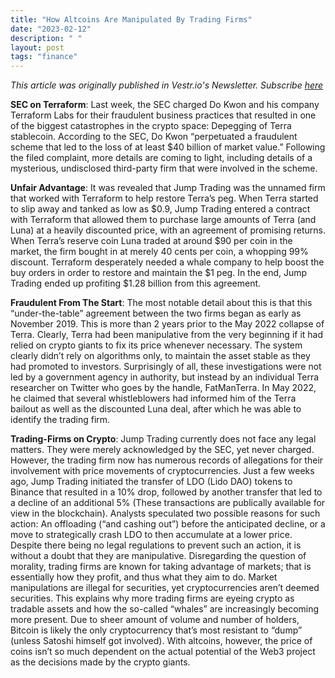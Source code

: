 ```yaml
---
title: "How Altcoins Are Manipulated By Trading Firms"
date: "2023-02-12"
description: " "
layout: post
tags: "finance"
---
```


<i>This article was originally published in Vestr.io's Newsletter. Subscribe <a href="https://www.vestr.io/" target="_blank">here</a></i>

<b>SEC on Terraform</b>: Last week, the SEC charged Do Kwon and his company Terraform Labs for their fraudulent business practices that resulted in one of the biggest catastrophes in the crypto space: Depegging of Terra stablecoin. According to the SEC, Do Kwon “perpetuated a fraudulent scheme that led to the loss of at least $40 billion of market value.” Following the filed complaint, more details are coming to light, including details of a mysterious, undisclosed third-party firm that were involved in the scheme.

<b>Unfair Advantage</b>: It was revealed that Jump Trading was the unnamed firm that worked with Terraform to help restore Terra’s peg. When Terra started to slip away and tanked as low as $0.9, Jump Trading entered a contract with Terraform that allowed them to purchase large amounts of Terra (and Luna) at a heavily discounted price, with an agreement of promising returns. When Terra’s reserve coin Luna traded at around $90 per coin in the market, the firm bought in at merely 40 cents per coin, a whopping 99% discount. Terraform desperately needed a whale company to help boost the buy orders in order to restore and maintain the $1 peg. In the end, Jump Trading ended up profiting $1.28 billion from this agreement.

<b>Fraudulent From The Start</b>: The most notable detail about this is that this “under-the-table” agreement between the two firms began as early as November 2019. This is more than 2 years prior to the May 2022 collapse of Terra. Clearly, Terra had been manipulative from the very beginning if it had relied on crypto giants to fix its price whenever necessary. The system clearly didn’t rely on algorithms only, to maintain the asset stable as they had promoted to investors. Surprisingly of all, these investigations were not led by a government agency in authority, but instead by an individual Terra researcher on Twitter who goes by the handle, FatManTerra. In May 2022, he claimed that several whistleblowers had informed him of the Terra bailout as well as the discounted Luna deal, after which he was able to identify the trading firm.

<b>Trading-Firms on Crypto</b>: Jump Trading currently does not face any legal matters. They were merely acknowledged by the SEC, yet never charged. However, the trading firm now has numerous records of allegations for their involvement with price movements of cryptocurrencies. Just a few weeks ago, Jump Trading initiated the transfer of LDO (Lido DAO) tokens to Binance that resulted in a 10% drop, followed by another transfer that led to a decline of an additional 5% (These transactions are publically available for view in the blockchain). Analysts speculated two possible reasons for such action: An offloading (“and cashing out”) before the anticipated decline, or a move to strategically crash LDO to then accumulate at a lower price. Despite there being no legal regulations to prevent such an action, it is without a doubt that they are manipulative. Disregarding the question of morality, trading firms are known for taking advantage of markets; that is essentially how they profit, and thus what they aim to do. Market manipulations are illegal for securities, yet cryptocurrencies aren’t deemed securities. This explains why more trading firms are eyeing crypto as tradable assets and how the so-called “whales” are increasingly becoming more present. Due to sheer amount of volume and number of holders, Bitcoin is likely the only cryptocurrency that’s most resistant to “dump” (unless Satoshi himself got involved). With altcoins, however, the price of coins isn’t so much dependent on the actual potential of the Web3 project as the decisions made by the crypto giants.
